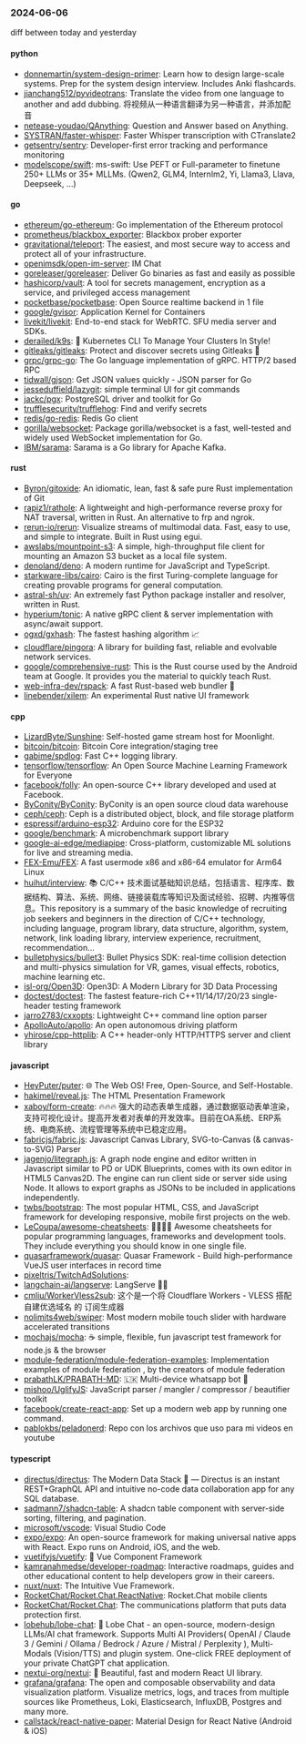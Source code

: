 ### 2024-06-06
diff between today and yesterday

#### python
* [donnemartin/system-design-primer](https://github.com/donnemartin/system-design-primer): Learn how to design large-scale systems. Prep for the system design interview. Includes Anki flashcards.
* [jianchang512/pyvideotrans](https://github.com/jianchang512/pyvideotrans): Translate the video from one language to another and add dubbing. 将视频从一种语言翻译为另一种语言，并添加配音
* [netease-youdao/QAnything](https://github.com/netease-youdao/QAnything): Question and Answer based on Anything.
* [SYSTRAN/faster-whisper](https://github.com/SYSTRAN/faster-whisper): Faster Whisper transcription with CTranslate2
* [getsentry/sentry](https://github.com/getsentry/sentry): Developer-first error tracking and performance monitoring
* [modelscope/swift](https://github.com/modelscope/swift): ms-swift: Use PEFT or Full-parameter to finetune 250+ LLMs or 35+ MLLMs. (Qwen2, GLM4, Internlm2, Yi, Llama3, Llava, Deepseek, ...)

#### go
* [ethereum/go-ethereum](https://github.com/ethereum/go-ethereum): Go implementation of the Ethereum protocol
* [prometheus/blackbox_exporter](https://github.com/prometheus/blackbox_exporter): Blackbox prober exporter
* [gravitational/teleport](https://github.com/gravitational/teleport): The easiest, and most secure way to access and protect all of your infrastructure.
* [openimsdk/open-im-server](https://github.com/openimsdk/open-im-server): IM Chat
* [goreleaser/goreleaser](https://github.com/goreleaser/goreleaser): Deliver Go binaries as fast and easily as possible
* [hashicorp/vault](https://github.com/hashicorp/vault): A tool for secrets management, encryption as a service, and privileged access management
* [pocketbase/pocketbase](https://github.com/pocketbase/pocketbase): Open Source realtime backend in 1 file
* [google/gvisor](https://github.com/google/gvisor): Application Kernel for Containers
* [livekit/livekit](https://github.com/livekit/livekit): End-to-end stack for WebRTC. SFU media server and SDKs.
* [derailed/k9s](https://github.com/derailed/k9s): 🐶 Kubernetes CLI To Manage Your Clusters In Style!
* [gitleaks/gitleaks](https://github.com/gitleaks/gitleaks): Protect and discover secrets using Gitleaks 🔑
* [grpc/grpc-go](https://github.com/grpc/grpc-go): The Go language implementation of gRPC. HTTP/2 based RPC
* [tidwall/gjson](https://github.com/tidwall/gjson): Get JSON values quickly - JSON parser for Go
* [jesseduffield/lazygit](https://github.com/jesseduffield/lazygit): simple terminal UI for git commands
* [jackc/pgx](https://github.com/jackc/pgx): PostgreSQL driver and toolkit for Go
* [trufflesecurity/trufflehog](https://github.com/trufflesecurity/trufflehog): Find and verify secrets
* [redis/go-redis](https://github.com/redis/go-redis): Redis Go client
* [gorilla/websocket](https://github.com/gorilla/websocket): Package gorilla/websocket is a fast, well-tested and widely used WebSocket implementation for Go.
* [IBM/sarama](https://github.com/IBM/sarama): Sarama is a Go library for Apache Kafka.

#### rust
* [Byron/gitoxide](https://github.com/Byron/gitoxide): An idiomatic, lean, fast & safe pure Rust implementation of Git
* [rapiz1/rathole](https://github.com/rapiz1/rathole): A lightweight and high-performance reverse proxy for NAT traversal, written in Rust. An alternative to frp and ngrok.
* [rerun-io/rerun](https://github.com/rerun-io/rerun): Visualize streams of multimodal data. Fast, easy to use, and simple to integrate. Built in Rust using egui.
* [awslabs/mountpoint-s3](https://github.com/awslabs/mountpoint-s3): A simple, high-throughput file client for mounting an Amazon S3 bucket as a local file system.
* [denoland/deno](https://github.com/denoland/deno): A modern runtime for JavaScript and TypeScript.
* [starkware-libs/cairo](https://github.com/starkware-libs/cairo): Cairo is the first Turing-complete language for creating provable programs for general computation.
* [astral-sh/uv](https://github.com/astral-sh/uv): An extremely fast Python package installer and resolver, written in Rust.
* [hyperium/tonic](https://github.com/hyperium/tonic): A native gRPC client & server implementation with async/await support.
* [ogxd/gxhash](https://github.com/ogxd/gxhash): The fastest hashing algorithm 📈
* [cloudflare/pingora](https://github.com/cloudflare/pingora): A library for building fast, reliable and evolvable network services.
* [google/comprehensive-rust](https://github.com/google/comprehensive-rust): This is the Rust course used by the Android team at Google. It provides you the material to quickly teach Rust.
* [web-infra-dev/rspack](https://github.com/web-infra-dev/rspack): A fast Rust-based web bundler 🦀️
* [linebender/xilem](https://github.com/linebender/xilem): An experimental Rust native UI framework

#### cpp
* [LizardByte/Sunshine](https://github.com/LizardByte/Sunshine): Self-hosted game stream host for Moonlight.
* [bitcoin/bitcoin](https://github.com/bitcoin/bitcoin): Bitcoin Core integration/staging tree
* [gabime/spdlog](https://github.com/gabime/spdlog): Fast C++ logging library.
* [tensorflow/tensorflow](https://github.com/tensorflow/tensorflow): An Open Source Machine Learning Framework for Everyone
* [facebook/folly](https://github.com/facebook/folly): An open-source C++ library developed and used at Facebook.
* [ByConity/ByConity](https://github.com/ByConity/ByConity): ByConity is an open source cloud data warehouse
* [ceph/ceph](https://github.com/ceph/ceph): Ceph is a distributed object, block, and file storage platform
* [espressif/arduino-esp32](https://github.com/espressif/arduino-esp32): Arduino core for the ESP32
* [google/benchmark](https://github.com/google/benchmark): A microbenchmark support library
* [google-ai-edge/mediapipe](https://github.com/google-ai-edge/mediapipe): Cross-platform, customizable ML solutions for live and streaming media.
* [FEX-Emu/FEX](https://github.com/FEX-Emu/FEX): A fast usermode x86 and x86-64 emulator for Arm64 Linux
* [huihut/interview](https://github.com/huihut/interview): 📚 C/C++ 技术面试基础知识总结，包括语言、程序库、数据结构、算法、系统、网络、链接装载库等知识及面试经验、招聘、内推等信息。This repository is a summary of the basic knowledge of recruiting job seekers and beginners in the direction of C/C++ technology, including language, program library, data structure, algorithm, system, network, link loading library, interview experience, recruitment, recommendation…
* [bulletphysics/bullet3](https://github.com/bulletphysics/bullet3): Bullet Physics SDK: real-time collision detection and multi-physics simulation for VR, games, visual effects, robotics, machine learning etc.
* [isl-org/Open3D](https://github.com/isl-org/Open3D): Open3D: A Modern Library for 3D Data Processing
* [doctest/doctest](https://github.com/doctest/doctest): The fastest feature-rich C++11/14/17/20/23 single-header testing framework
* [jarro2783/cxxopts](https://github.com/jarro2783/cxxopts): Lightweight C++ command line option parser
* [ApolloAuto/apollo](https://github.com/ApolloAuto/apollo): An open autonomous driving platform
* [yhirose/cpp-httplib](https://github.com/yhirose/cpp-httplib): A C++ header-only HTTP/HTTPS server and client library

#### javascript
* [HeyPuter/puter](https://github.com/HeyPuter/puter): 🌐 The Web OS! Free, Open-Source, and Self-Hostable.
* [hakimel/reveal.js](https://github.com/hakimel/reveal.js): The HTML Presentation Framework
* [xaboy/form-create](https://github.com/xaboy/form-create): 🔥🔥🔥 强大的动态表单生成器，通过数据驱动表单渲染，支持可视化设计。提高开发者对表单的开发效率。目前在OA系统、ERP系统、电商系统、流程管理等系统中已稳定应用。
* [fabricjs/fabric.js](https://github.com/fabricjs/fabric.js): Javascript Canvas Library, SVG-to-Canvas (& canvas-to-SVG) Parser
* [jagenjo/litegraph.js](https://github.com/jagenjo/litegraph.js): A graph node engine and editor written in Javascript similar to PD or UDK Blueprints, comes with its own editor in HTML5 Canvas2D. The engine can run client side or server side using Node. It allows to export graphs as JSONs to be included in applications independently.
* [twbs/bootstrap](https://github.com/twbs/bootstrap): The most popular HTML, CSS, and JavaScript framework for developing responsive, mobile first projects on the web.
* [LeCoupa/awesome-cheatsheets](https://github.com/LeCoupa/awesome-cheatsheets): 👩‍💻👨‍💻 Awesome cheatsheets for popular programming languages, frameworks and development tools. They include everything you should know in one single file.
* [quasarframework/quasar](https://github.com/quasarframework/quasar): Quasar Framework - Build high-performance VueJS user interfaces in record time
* [pixeltris/TwitchAdSolutions](https://github.com/pixeltris/TwitchAdSolutions): 
* [langchain-ai/langserve](https://github.com/langchain-ai/langserve): LangServe 🦜️🏓
* [cmliu/WorkerVless2sub](https://github.com/cmliu/WorkerVless2sub): 这个是一个将 Cloudflare Workers - VLESS 搭配 自建优选域名 的 订阅生成器
* [nolimits4web/swiper](https://github.com/nolimits4web/swiper): Most modern mobile touch slider with hardware accelerated transitions
* [mochajs/mocha](https://github.com/mochajs/mocha): ☕️ simple, flexible, fun javascript test framework for node.js & the browser
* [module-federation/module-federation-examples](https://github.com/module-federation/module-federation-examples): Implementation examples of module federation , by the creators of module federation
* [prabathLK/PRABATH-MD](https://github.com/prabathLK/PRABATH-MD): 🇱🇰 Multi-device whatsapp bot 🎉
* [mishoo/UglifyJS](https://github.com/mishoo/UglifyJS): JavaScript parser / mangler / compressor / beautifier toolkit
* [facebook/create-react-app](https://github.com/facebook/create-react-app): Set up a modern web app by running one command.
* [pablokbs/peladonerd](https://github.com/pablokbs/peladonerd): Repo con los archivos que uso para mi videos en youtube

#### typescript
* [directus/directus](https://github.com/directus/directus): The Modern Data Stack 🐰 — Directus is an instant REST+GraphQL API and intuitive no-code data collaboration app for any SQL database.
* [sadmann7/shadcn-table](https://github.com/sadmann7/shadcn-table): A shadcn table component with server-side sorting, filtering, and pagination.
* [microsoft/vscode](https://github.com/microsoft/vscode): Visual Studio Code
* [expo/expo](https://github.com/expo/expo): An open-source framework for making universal native apps with React. Expo runs on Android, iOS, and the web.
* [vuetifyjs/vuetify](https://github.com/vuetifyjs/vuetify): 🐉 Vue Component Framework
* [kamranahmedse/developer-roadmap](https://github.com/kamranahmedse/developer-roadmap): Interactive roadmaps, guides and other educational content to help developers grow in their careers.
* [nuxt/nuxt](https://github.com/nuxt/nuxt): The Intuitive Vue Framework.
* [RocketChat/Rocket.Chat.ReactNative](https://github.com/RocketChat/Rocket.Chat.ReactNative): Rocket.Chat mobile clients
* [RocketChat/Rocket.Chat](https://github.com/RocketChat/Rocket.Chat): The communications platform that puts data protection first.
* [lobehub/lobe-chat](https://github.com/lobehub/lobe-chat): 🤯 Lobe Chat - an open-source, modern-design LLMs/AI chat framework. Supports Multi AI Providers( OpenAI / Claude 3 / Gemini / Ollama / Bedrock / Azure / Mistral / Perplexity ), Multi-Modals (Vision/TTS) and plugin system. One-click FREE deployment of your private ChatGPT chat application.
* [nextui-org/nextui](https://github.com/nextui-org/nextui): 🚀 Beautiful, fast and modern React UI library.
* [grafana/grafana](https://github.com/grafana/grafana): The open and composable observability and data visualization platform. Visualize metrics, logs, and traces from multiple sources like Prometheus, Loki, Elasticsearch, InfluxDB, Postgres and many more.
* [callstack/react-native-paper](https://github.com/callstack/react-native-paper): Material Design for React Native (Android & iOS)
